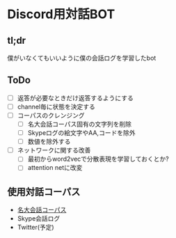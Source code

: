 # Discord用対話BOT

## tl;dr
僕がいなくてもいいように僕の会話ログを学習したbot

## ToDo
- [ ] 返答が必要なときだけ返答するようにする
- [ ] channel毎に状態を決定する
- [ ] コーパスのクレンジング
    - [ ] 名大会話コーパス固有の文字列を削除
    - [ ] Skypeログの絵文字やAA,コードを除外
    - [ ] 数値を除外する
- [ ] ネットワークに関する改善
    - [ ] 最初からword2vecで分散表現を学習しておくとか?
    - [ ] attention netに改変

## 使用対話コーパス
- [名大会話コーパス](http://mmsrv.ninjal.ac.jp/nucc/)
- Skype会話ログ
- Twitter(予定)
